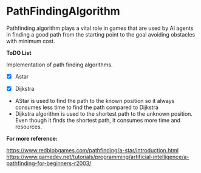 # PathFindingAlgorithm

Pathfinding algorithm plays a vital role in games that are used by AI agents in finding a good path 
from the starting point to the goal avoiding obstacles with minimum cost.

**ToDO List**

Implementation of path finding algorithms.
- [x] Astar
- [x] Dijkstra


* AStar is used to find the path to the known position so it always consumes less time to find the path compared to Dijkstra
* Dijkstra algorithm is used to the shortest path to the unknown position. Even though it finds the shortest path, it consumes 
  more time and resources.


**For more reference:**

https://www.redblobgames.com/pathfinding/a-star/introduction.html
https://www.gamedev.net/tutorials/programming/artificial-intelligence/a-pathfinding-for-beginners-r2003/
